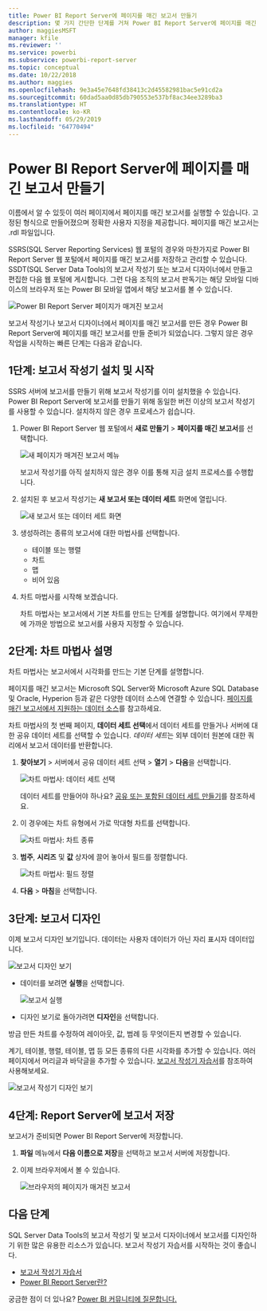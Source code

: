 ```yaml
---
title: Power BI Report Server에 페이지를 매긴 보고서 만들기
description: 몇 가지 간단한 단계를 거쳐 Power BI Report Server에 페이지를 매긴 보고서를 만드는 방법을 알아봅니다.
author: maggiesMSFT
manager: kfile
ms.reviewer: ''
ms.service: powerbi
ms.subservice: powerbi-report-server
ms.topic: conceptual
ms.date: 10/22/2018
ms.author: maggies
ms.openlocfilehash: 9e3a45e7648fd38413c2d45582981bac5e91cd2a
ms.sourcegitcommit: 60dad5aa0d85db790553e537bf8ac34ee3289ba3
ms.translationtype: HT
ms.contentlocale: ko-KR
ms.lasthandoff: 05/29/2019
ms.locfileid: "64770494"
---
```

# <a name="create-a-paginated-report-for-power-bi-report-server"></a>Power BI Report Server에 페이지를 매긴 보고서 만들기
이름에서 알 수 있듯이 여러 페이지에서 페이지를 매긴 보고서를 실행할 수 있습니다. 고정된 형식으로 만들어졌으며 정확한 사용자 지정을 제공합니다. 페이지를 매긴 보고서는 .rdl 파일입니다.

SSRS(SQL Server Reporting Services) 웹 포털의 경우와 마찬가지로 Power BI Report Server 웹 포털에서 페이지를 매긴 보고서를 저장하고 관리할 수 있습니다. SSDT(SQL Server Data Tools)의 보고서 작성기 또는 보고서 디자이너에서 만들고 편집한 다음 웹 포털에 게시합니다. 그런 다음 조직의 보고서 판독기는 해당 모바일 디바이스의 브라우저 또는 Power BI 모바일 앱에서 해당 보고서를 볼 수 있습니다.

![Power BI Report Server 페이지가 매겨진 보고서](media/quickstart-create-paginated-report/reportserver-paginated-report.png)

보고서 작성기나 보고서 디자이너에서 페이지를 매긴 보고서를 만든 경우 Power BI Report Server에 페이지를 매긴 보고서를 만들 준비가 되었습니다. 그렇지 않은 경우 작업을 시작하는 빠른 단계는 다음과 같습니다.

## <a name="step-1-install-and-start-report-builder"></a>1단계: 보고서 작성기 설치 및 시작
SSRS 서버에 보고서를 만들기 위해 보고서 작성기를 이미 설치했을 수 있습니다. Power BI Report Server에 보고서를 만들기 위해 동일한 버전 이상의 보고서 작성기를 사용할 수 있습니다. 설치하지 않은 경우 프로세스가 쉽습니다.

1. Power BI Report Server 웹 포털에서 **새로 만들기** > **페이지를 매긴 보고서**를 선택합니다.
   
    ![새 페이지가 매겨진 보고서 메뉴](media/quickstart-create-paginated-report/reportserver-new-paginated-report-menu.png)
   
    보고서 작성기를 아직 설치하지 않은 경우 이를 통해 지금 설치 프로세스를 수행합니다.
2. 설치된 후 보고서 작성기는 **새 보고서 또는 데이터 세트** 화면에 열립니다.
   
    ![새 보고서 또는 데이터 세트 화면](media/quickstart-create-paginated-report/reportserver-paginated-new-report-screen.png)
3. 생성하려는 종류의 보고서에 대한 마법사를 선택합니다.
   
   * 테이블 또는 행렬
   * 차트
   * 맵
   * 비어 있음
4. 차트 마법사를 시작해 보겠습니다.
   
    차트 마법사는 보고서에서 기본 차트를 만드는 단계를 설명합니다. 여기에서 무제한에 가까운 방법으로 보고서를 사용자 지정할 수 있습니다.

## <a name="step-2-go-through-the-chart-wizard"></a>2단계: 차트 마법사 설명
차트 마법사는 보고서에서 시각화를 만드는 기본 단계를 설명합니다.

페이지를 매긴 보고서는 Microsoft SQL Server와 Microsoft Azure SQL Database 및 Oracle, Hyperion 등과 같은 다양한 데이터 소스에 연결할 수 있습니다. [페이지를 매긴 보고서에서 지원하는 데이터 소스](connect-data-sources.md)를 참고하세요.

차트 마법사의 첫 번째 페이지, **데이터 세트 선택**에서 데이터 세트를 만들거나 서버에 대한 공유 데이터 세트를 선택할 수 있습니다. *데이터 세트*는 외부 데이터 원본에 대한 쿼리에서 보고서 데이터를 반환합니다.

1. **찾아보기** &gt; 서버에서 공유 데이터 세트 선택 &gt; **열기** > **다음**을 선택합니다.
   
    ![차트 마법사: 데이터 세트 선택](media/quickstart-create-paginated-report/reportserver-paginated-choose-dataset.png)
   
     데이터 세트를 만들어야 하나요? [공유 또는 포함된 데이터 세트 만들기](https://docs.microsoft.com/sql/reporting-services/report-data/create-a-shared-dataset-or-embedded-dataset-report-builder-and-ssrs)를 참조하세요.
2. 이 경우에는 차트 유형에서 가로 막대형 차트를 선택합니다.
   
    ![차트 마법사: 차트 종류](media/quickstart-create-paginated-report/reportserver-paginated-choose-chart-type.png)
3. **범주**, **시리즈** 및 **값** 상자에 끌어 놓아서 필드를 정렬합니다.
   
    ![차트 마법사: 필드 정렬](media/quickstart-create-paginated-report/reportserver-paginated-arrange-fields.png)
4. **다음** > **마침**을 선택합니다.

## <a name="step-3-design-your-report"></a>3단계: 보고서 디자인
이제 보고서 디자인 보기입니다. 데이터는 사용자 데이터가 아닌 자리 표시자 데이터입니다.

![보고서 디자인 보기](media/quickstart-create-paginated-report/reportserver-paginated-preview-report.png)

* 데이터를 보려면 **실행**을 선택합니다.
  
     ![보고서 실행](media/quickstart-create-paginated-report/reportserver-paginated-run-report.png)
* 디자인 보기로 돌아가려면 **디자인**을 선택합니다.

방금 만든 차트를 수정하여 레이아웃, 값, 범례 등 무엇이든지 변경할 수 있습니다.

계기, 테이블, 행렬, 테이블, 맵 등 모든 종류의 다른 시각화를 추가할 수 있습니다. 여러 페이지에서 머리글과 바닥글을 추가할 수 있습니다. [보고서 작성기 자습서](https://docs.microsoft.com/sql/reporting-services/report-builder-tutorials)를 참조하여 사용해보세요.

![보고서 작성기 디자인 보기](media/quickstart-create-paginated-report/reportserver-paginated-finished-design-report.png)

## <a name="step-4-save-your-report-to-the-report-server"></a>4단계: Report Server에 보고서 저장
보고서가 준비되면 Power BI Report Server에 저장합니다.

1. **파일** 메뉴에서 **다음 이름으로 저장**을 선택하고 보고서 서버에 저장합니다. 
2. 이제 브라우저에서 볼 수 있습니다.
   
    ![브라우저의 페이지가 매겨진 보고서](media/quickstart-create-paginated-report/reportserver-paginated-report.png)

## <a name="next-steps"></a>다음 단계
SQL Server Data Tools의 보고서 작성기 및 보고서 디자이너에서 보고서를 디자인하기 위한 많은 유용한 리소스가 있습니다. 보고서 작성기 자습서를 시작하는 것이 좋습니다.

* [보고서 작성기 자습서](https://docs.microsoft.com/sql/reporting-services/report-builder-tutorials)
* [Power BI Report Server란?](get-started.md)  

궁금한 점이 더 있나요? [Power BI 커뮤니티에 질문합니다.](https://community.powerbi.com/)

